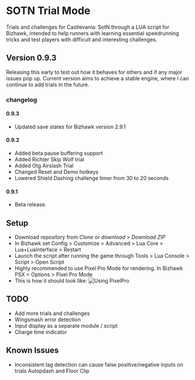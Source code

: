 # SOTN Trial Mode
Trials and challenges for Castlevania: SotN through a LUA script for Bizhawk, intended to help runners with learning essential speedrunning tricks and test players with difficult and interesting challenges.

## Version 0.9.3
Releasing this early to test out how it behaves for others and if any major issues pop up. Current version aims to achieve a stable engine, where I can continue to add trials in the future.

### changelog

#### 0.9.3
* Updated save states for Bizhawk version 2.9.1

#### 0.9.2
* Added beta pause buffering support
* Added Richter Skip Wolf trial
* Added Otg Airslash Trial
* Changed Reset and Demo hotkeys
* Lowered Shield Dashing challenge timer from 30 to 20 seconds

#### 0.9.1
* Beta release.

## Setup
* Download repository from *Clone or download* > *Download ZIP*
* In Bizhawk set Config > Customize > Advanced > Lua Core > Lua+LuaInterface > Restart
* Launch the script after running the game through Tools > Lua Console > Script > Open Script
* Highly recommended to use Pixel Pro Mode for rendering. In Bizhawk PSX > Options > Pixel Pro Mode
* This is how it should look like:
![Using PixelPro](https://i.imgur.com/nbSWYtf.png)

## TODO
* Add more trials and challenges
* Wingsmash error detection
* Input display as a separate module / script
* Charge time indicator

## Known Issues
* Inconsistent lag detection can cause false positive/negative inputs on trials Autopdash and Floor Clip
